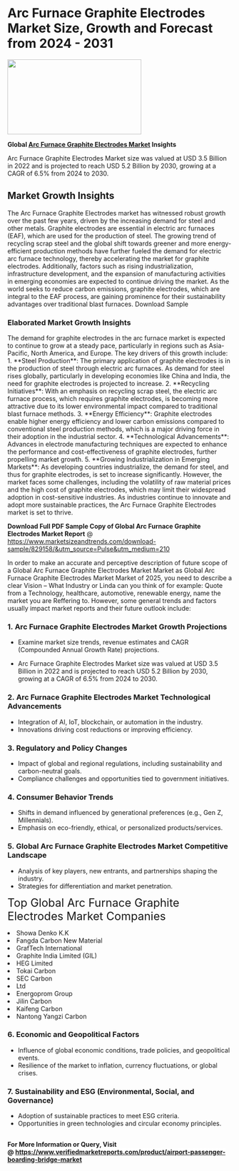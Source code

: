 <H1>Arc Furnace Graphite Electrodes Market Size, Growth and Forecast from 2024 - 2031</H1><img class="aligncenter size-medium wp-image-584254" src="https://thirdeyenews.in/wp-content/uploads/2024/09/Global-Market-Research-300x168.jpeg" alt="" width="300" height="168" /><p><strong>Global&nbsp;<a href="https://www.marketsizeandtrends.com/download-sample/829158/&amp;utm_source=Pulse&amp;utm_medium=210">Arc Furnace Graphite Electrodes Market</a> Insights</strong></p><p>Arc Furnace Graphite Electrodes Market size was valued at USD 3.5 Billion in 2022 and is projected to reach USD 5.2 Billion by 2030, growing at a CAGR of 6.5% from 2024 to 2030.</p><p><h2>Market Growth Insights</h2> The Arc Furnace Graphite Electrodes market has witnessed robust growth over the past few years, driven by the increasing demand for steel and other metals. Graphite electrodes are essential in electric arc furnaces (EAF), which are used for the production of steel. The growing trend of recycling scrap steel and the global shift towards greener and more energy-efficient production methods have further fueled the demand for electric arc furnace technology, thereby accelerating the market for graphite electrodes. Additionally, factors such as rising industrialization, infrastructure development, and the expansion of manufacturing activities in emerging economies are expected to continue driving the market. As the world seeks to reduce carbon emissions, graphite electrodes, which are integral to the EAF process, are gaining prominence for their sustainability advantages over traditional blast furnaces. Download Sample <h3>Elaborated Market Growth Insights</h3> The demand for graphite electrodes in the arc furnace market is expected to continue to grow at a steady pace, particularly in regions such as Asia-Pacific, North America, and Europe. The key drivers of this growth include: 1. **Steel Production**: The primary application of graphite electrodes is in the production of steel through electric arc furnaces. As demand for steel rises globally, particularly in developing economies like China and India, the need for graphite electrodes is projected to increase. 2. **Recycling Initiatives**: With an emphasis on recycling scrap steel, the electric arc furnace process, which requires graphite electrodes, is becoming more attractive due to its lower environmental impact compared to traditional blast furnace methods. 3. **Energy Efficiency**: Graphite electrodes enable higher energy efficiency and lower carbon emissions compared to conventional steel production methods, which is a major driving force in their adoption in the industrial sector. 4. **Technological Advancements**: Advances in electrode manufacturing techniques are expected to enhance the performance and cost-effectiveness of graphite electrodes, further propelling market growth. 5. **Growing Industrialization in Emerging Markets**: As developing countries industrialize, the demand for steel, and thus for graphite electrodes, is set to increase significantly. However, the market faces some challenges, including the volatility of raw material prices and the high cost of graphite electrodes, which may limit their widespread adoption in cost-sensitive industries. As industries continue to innovate and adopt more sustainable practices, the Arc Furnace Graphite Electrodes market is set to thrive. </p><p><span class=""><strong>Download Full PDF Sample Copy of Global Arc Furnace Graphite Electrodes Market Report</strong> @ <a href="https://www.marketsizeandtrends.com/download-sample/829158/&amp;utm_source=Pulse&amp;utm_medium=210" target="_blank">https://www.marketsizeandtrends.com/download-sample/829158/&amp;utm_source=Pulse&amp;utm_medium=210</a></span></p><p>In order to make an accurate and perceptive description of future scope of a Global&nbsp;Arc Furnace Graphite Electrodes Market Market as Global&nbsp;Arc Furnace Graphite Electrodes Market Market of 2025, you need to describe a clear Vision &ndash; What Industry or Linda can you think of for example: Quote from a Technology, healthcare, automotive, renewable energy, name the market you are Reffering to. However, some general trends and factors usually impact market reports and their future outlook include:</p><h3>1.&nbsp;<strong>Arc Furnace Graphite Electrodes Market Growth Projections</strong></h3><ul><li>Examine market size trends, revenue estimates and CAGR (Compounded Annual Growth Rate) projections.</li><li><p>Arc Furnace Graphite Electrodes Market size was valued at USD 3.5 Billion in 2022 and is projected to reach USD 5.2 Billion by 2030, growing at a CAGR of 6.5% from 2024 to 2030.</p></li></ul><h3>2.&nbsp;<strong>Arc Furnace Graphite Electrodes Market Technological Advancements</strong></h3><ul><li>Integration of AI, IoT, blockchain, or automation in the industry.</li><li>Innovations driving cost reductions or improving efficiency.</li></ul><h3>3.&nbsp;<strong>Regulatory and Policy Changes</strong></h3><ul><li>Impact of global and regional regulations, including sustainability and carbon-neutral goals.</li><li>Compliance challenges and opportunities tied to government initiatives.</li></ul><h3>4.&nbsp;<strong>Consumer Behavior Trends</strong></h3><ul><li>Shifts in demand influenced by generational preferences (e.g., Gen Z, Millennials).</li><li>Emphasis on eco-friendly, ethical, or personalized products/services.</li></ul><h3>5.&nbsp;<strong>Global Arc Furnace Graphite Electrodes Market Competitive Landscape</strong></h3><ul><li>Analysis of key players, new entrants, and partnerships shaping the industry.</li><li>Strategies for differentiation and market penetration.</li></ul><p data-pm-slice="1 1 []"><span style="color: inherit; font-family: inherit; font-size: 25px;">Top Global Arc Furnace Graphite Electrodes Market Companies</span></p><div class="" data-test-id=""><p><li>Showa Denko K.K</li><li> Fangda Carbon New Material</li><li> GrafTech International</li><li> Graphite India Limited (GIL)</li><li> HEG Limited</li><li> Tokai Carbon</li><li> SEC Carbon</li><li> Ltd</li><li> Energoprom Group</li><li> Jilin Carbon</li><li> Kaifeng Carbon</li><li> Nantong Yangzi Carbon</li></p></div><h3>6.&nbsp;<strong>Economic and Geopolitical Factors</strong></h3><ul><li>Influence of global economic conditions, trade policies, and geopolitical events.</li><li>Resilience of the market to inflation, currency fluctuations, or global crises.</li></ul><h3>7.&nbsp;<strong>Sustainability and ESG (Environmental, Social, and Governance)</strong></h3><ul><li>Adoption of sustainable practices to meet ESG criteria.</li><li>Opportunities in green technologies and circular economy principles.</li></ul><h2><strong style="font-size: 14px;">For More Information or Query, Visit @&nbsp;</strong><a style="background-color: #ffffff; font-size: 14px;" href="https://www.marketsizeandtrends.com/report/arc-furnace-graphite-electrodes-market/" target="_blank">https://www.verifiedmarketreports.com/product/airport-passenger-boarding-bridge-market</a></h2>
